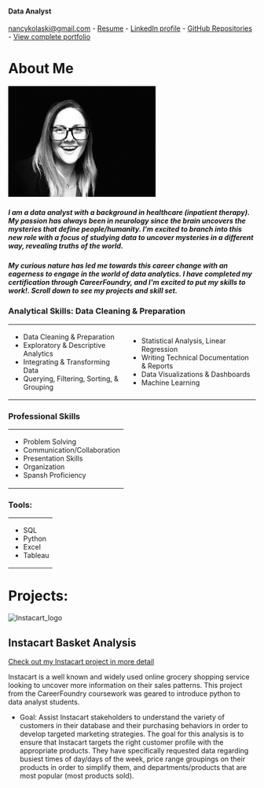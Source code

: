 #### Data Analyst 
nancykolaski@gmail.com - [Resume](https://github.com/Nancy-Kolaski/Nancy-Kolaski.github.io/raw/main/kolaski-Nancy-resume.pdf) -
[LinkedIn profile](https://www.linkedin.com/in/nancy-kolaski-040b222b0/) - 
[GitHub Repositories](https://github.com/Nancy-Kolaski) - 
[View complete portfolio](https://github.com/Nancy-Kolaski/Nancy-Kolaski.github.io/raw/main/NK%20Data%20Analytics%20Portfolio%20(6).pdf)



# About Me  

<img src="assets/profile.jpeg" alt="About me" style="width: 300px; height: auto;">

##### I am a data analyst with a background in healthcare (inpatient therapy). My passion has always been in neurology since the brain uncovers the mysteries that define people/humanity. I'm excited to branch into this new role with a focus of studying data to uncover mysteries in a different way, revealing truths of the world. 

##### My curious nature has led me towards this career change with an eagerness to engage in the world of data analytics.  I have completed my certification through CareerFoundry, and I'm excited to put my skills to work!.  Scroll down to see my projects and skill set.




### Analytical Skills: Data Cleaning & Preparation

<table>
  <tr>
    <td>
      <ul>
        <li>Data Cleaning & Preparation</li>
        <li>Exploratory & Descriptive Analytics</li>
        <li>Integrating & Transforming Data</li>
        <li>Querying, Filtering, Sorting, & Grouping</li>
      </ul>
    </td>
    <td>
      <ul>
        <li>Statistical Analysis, Linear Regression</li>
        <li>Writing Technical Documentation & Reports</li>
        <li>Data Visualizations & Dashboards</li>
        <li>Machine Learning</li>
      </ul>
    </td>
  </tr>
</table>


### Professional Skills 
<table>
  <tr>
    <td>
      <ul>
        <li>Problem Solving</li>
        <li>Communication/Collaboration</li>
        <li>Presentation Skills</li>
        <li>Organization</li>
        <li>Spansh Proficiency</li>
      </ul>
    </td>
  </tr>
</table>
  


       
### Tools:
<table>
  <tr>
    <td>
      <ul>
        <li>SQL</li>
        <li>Python</li>
        <li>Excel</li>
        <li>Tableau</li>
      </ul>
    </td>
  </tr>
</table>


# Projects:

<img width="260" alt="Instacart_logo " src="https://github.com/Nancy-Kolaski/Python-Instacart-Analysis/assets/172224909/e847a74b-0a70-43f6-8bc9-2cb4a158f430">

## **Instacart Basket Analysis**

[Check out my Instacart project in more detail](project1.md#project1)

Instacart is a well known and widely used online grocery shopping service looking to uncover more information on their sales patterns. This project from the CareerFoundry coursework was geared to introduce python to data analyst students.
  * Goal: Assist Instacart stakeholders to understand the variety of customers in their database and their purchasing behaviors in order to develop targeted marketing strategies. The goal for this analysis is to ensure that Instacart targets the right customer profile with the appropriate products. They have specifically requested data regarding busiest times of day/days of the week, price range groupings on their products in order to simplify them, and departments/products that are most popular (most products sold).







